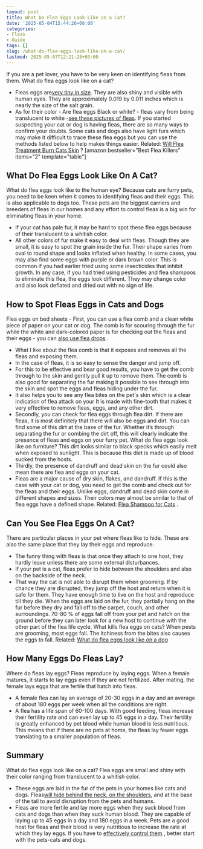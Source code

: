 ```yaml
---
layout: post
title: What Do Flea Eggs Look Like on a Cat?
date: '2025-05-04T15:44:26+00:00'
categories:
- Fleas
- Guide
tags: []
slug: /what-do-flea-eggs-look-like-on-a-cat/
lastmod: 2025-05-07T12:21:28+03:00
---
```


If you are a pet lover, you have to be very keen on identifying fleas from them. What do flea eggs look like on a cat?
- Fleas eggs are[very tiny in size](https://entnemdept.ufl.edu/creatures/urban/occas/catflea.htm). They are also shiny and visible with human eyes. They are approximately 0.019 by 0.011 inches which is nearly the size of the salt grain.
- As for their color - Are flea eggs Black or white? - fleas vary from being translucent to white -[see these pictures of fleas](https://pestpolicy.com/what-do-fleas-look-like/). If you started suspecting your cat or dog is having fleas, there are so many ways to confirm your doubts.
Some cats and dogs also have light furs which may make it difficult to trace these flea eggs but you can use the methods listed below to help makes things easier. Related:
[Will Flea Treatment Burn Cats Skin](https://pestpolicy.com/does-flea-treatment-burn-cats-skin/)
?
[amazon bestseller="Best Flea Killers" items="2" template="table"]
## What Do Flea Eggs Look Like On A Cat?
What do flea eggs look like to the human eye? Because cats are furry pets, you need to be keen when it comes to identifying fleas and their eggs. This is also applicable to dogs too.
These pets are the biggest carriers and breeders of fleas in our homes and any effort to control fleas is a big win for eliminating fleas in your home.
- If your cat has pale fur, it may be hard to spot these flea eggs because of their translucent to a whitish color.
- All other colors of fur make it easy to deal with fleas. Though they are small, it is easy to spot the grain inside the fur. Their shape varies from oval to round shape and looks inflated when healthy.
In some cases, you may also find some eggs with purple or dark brown color. This is common if you had earlier tried using some insecticides that inhibit growth.
In any case, if you had tried using pesticides and flea shampoos to eliminate this flea, the eggs look different. They may change color and also look deflated and dried out with no sign of life.
## How to Spot Fleas Eggs in Cats and Dogs
Flea eggs on bed sheets - First, you can use a flea comb and a clean white piece of paper on your cat or dog.
The comb is for scouring through the fur while the white and dark-colored paper is for checking out the fleas and their eggs - you can
[also use flea drops](https://pestpolicy.com/best-flea-drops-for-cats/)
.
- What I like about the flea comb is that it exposes and removes all the fleas and exposing them.
- In the case of fleas, it is so easy to sense the danger and jump off.
- For this to be effective and bear good results, you have to get the comb through to the skin and gently pull it up to remove them.
The comb is also good for separating the fur making it possible to see through into the skin and spot the eggs and fleas hiding under the fur.
- It also helps you to see any flea bites on the pet's skin which is a clear indication of flea attack on your It is made with fine-tooth that makes it very effective to remove fleas, eggs, and any other dirt.
- Secondly, you can check for flea eggs through flea dirt. If there are fleas, it is most definitely that there will also be eggs and dirt. You can find some of this dirt at the base of the fur.
Whether it’s through separating the fur or combing the dirt off, this will clearly indicate the presence of fleas and eggs on your furry pet.
What do flea eggs look like on furniture? This dirt looks similar to black specks which easily melt when exposed to sunlight. This is because this diet is made up of blood sucked from the hosts.
- Thirdly, the presence of dandruff and dead skin on the fur could also mean there are flea and eggs on your cat.
- Fleas are a major cause of dry skin, flakes, and dandruff. If this is the case with your cat or dog, you need to get the comb and check out for the fleas and their eggs.
Unlike eggs, dandruff and dead skin come in different shapes and sizes. Their colors may almost be similar to that of flea eggs have a defined shape. Related:
[Flea Shampoo for Cats](https://pestpolicy.com/best-flea-shampoo-for-cats/)
.
## Can You See Flea Eggs On A Cat?
There are particular places in your pet where fleas like to hide. These are also the same place that they lay their eggs and reproduce.
- The funny thing with fleas is that once they attach to one host, they hardly leave unless there are some external disturbances.
- If your pet is a cat, fleas prefer to hide between the shoulders and also on the backside of the neck.
- That way the cat is not able to disrupt them when grooming. If by chance they are disrupted, they jump off the host and return when it is safe for them. They have enough time to live on the host and reproduce till they die.
When the eggs are laid on the fur, they partially hang on the fur before they dry and fall off to the carpet, couch, and other surroundings. 70-80 % of eggs fall off from your pet and hatch on the ground before they can later look for a new host to continue with the other part of the flea life cycle.
What kills flea eggs on cats? When pests are grooming, most eggs fall. The itchiness from the bites also causes the eggs to fall.
Related:
[What do flea eggs look like on a dog](https://pestpolicy.com/what-do-flea-eggs-look-like-on-a-dog/)
## How Many Eggs Do Fleas Lay?
Where do fleas lay eggs? Fleas reproduce by laying eggs. When a female matures, it starts to lay eggs even if they are not fertilized. After mating, the female lays eggs that are fertile that hatch into fleas.
- A female flea can lay an average of 20-30 eggs in a day and an average of about 180 eggs per week when all the conditions are right.
- A flea has a life span of 60-100 days. With good feeding, fleas increase their fertility rate and can even lay up to 45 eggs in a day.
Their fertility is greatly enhanced by pet blood while human blood is less nutritious.  This means that if there are no pets at home, the fleas lay fewer eggs translating to a smaller population of fleas.
## Summary
What do flea eggs look like on a cat? Flea eggs are small and shiny with their color ranging from translucent to a whitish color.
- These eggs are laid in the fur of the pets in your homes like cats and dogs. Fleas[will hide behind the neck, on the shoulders](https://pestpolicy.com/can-cats-get-fleas-in-the-winter/), and at the base of the tail to avoid disruption from the pets and humans.
- Fleas are more fertile and lay more eggs when they suck blood from cats and dogs than when they suck human blood. They are capable of laying up to 45 eggs in a day and 180 eggs in a week.
Pets are a good host for fleas and their blood is very nutritious to increase the rate at which they lay eggs. If you have to
[effectively control them](https://pestpolicy.com/diatomaceous-earth-for-fleas-on-cats/)
, better start with the pets-cats and dogs.
